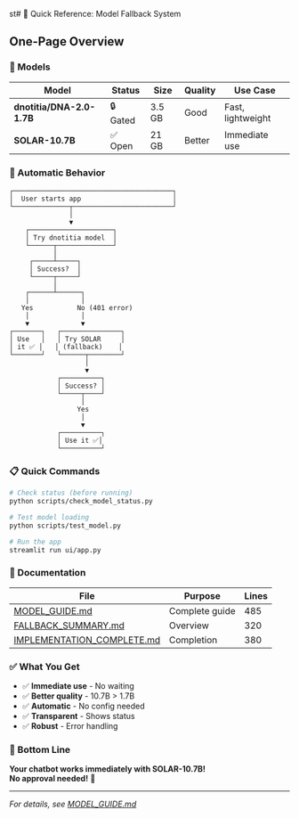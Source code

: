st# 🎯 Quick Reference: Model Fallback System

## One-Page Overview

### 🤖 Models

| Model | Status | Size | Quality | Use Case |
|-------|--------|------|---------|----------|
| **dnotitia/DNA-2.0-1.7B** | 🔒 Gated | 3.5 GB | Good | Fast, lightweight |
| **SOLAR-10.7B** | ✅ Open | 21 GB | Better | Immediate use |

### 🔄 Automatic Behavior

```
┌────────────────────────────────────────┐
│  User starts app                       │
└──────────────┬─────────────────────────┘
               │
               ▼
    ┌─────────────────────┐
    │ Try dnotitia model  │
    └──────┬──────────────┘
           │
     ┌─────┴─────┐
     │ Success?  │
     └─────┬─────┘
           │
    ┌──────┴──────┐
    │             │
   Yes           No (401 error)
    │             │
    ▼             ▼
┌───────┐   ┌───────────────┐
│ Use   │   │ Try SOLAR     │
│ it ✅ │   │ (fallback)    │
└───────┘   └──────┬────────┘
                   │
                   ▼
            ┌──────────┐
            │ Success? │
            └─────┬────┘
                  │
                 Yes
                  │
                  ▼
            ┌──────────┐
            │ Use it ✅│
            └──────────┘
```

### 📋 Quick Commands

```bash
# Check status (before running)
python scripts/check_model_status.py

# Test model loading
python scripts/test_model.py

# Run the app
streamlit run ui/app.py
```

### 📖 Documentation

| File | Purpose | Lines |
|------|---------|-------|
| [MODEL_GUIDE.md](MODEL_GUIDE.md) | Complete guide | 485 |
| [FALLBACK_SUMMARY.md](FALLBACK_SUMMARY.md) | Overview | 320 |
| [IMPLEMENTATION_COMPLETE.md](IMPLEMENTATION_COMPLETE.md) | Completion | 380 |

### ✅ What You Get

- ✅ **Immediate use** - No waiting
- ✅ **Better quality** - 10.7B > 1.7B
- ✅ **Automatic** - No config needed
- ✅ **Transparent** - Shows status
- ✅ **Robust** - Error handling

### 🎯 Bottom Line

**Your chatbot works immediately with SOLAR-10.7B!**  
**No approval needed!** 🚀

---

*For details, see [MODEL_GUIDE.md](MODEL_GUIDE.md)*
